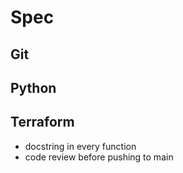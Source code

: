 # Spec

## Git

## Python

## Terraform


- docstring in every function
- code review before pushing to main
